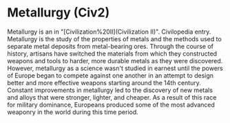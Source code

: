 # Metallurgy (Civ2)

 Metallurgy is an in "[Civilization%20II](Civilization II)".
Civilopedia entry.
Metallurgy is the study of the properties of metals and the methods used to separate metal deposits from metal-bearing ores. Through the course of history, artisans have switched the materials from which they constructed weapons and tools to harder, more durable metals as they were discovered. However, metallurgy as a science wasn't studied in earnest until the powers of Europe began to compete against one another in an attempt to design better and more effective weapons starting around the 14th century. Constant improvements in metallurgy led to the discovery of new metals and alloys that were stronger, lighter, and cheaper. As a result of this race for military dominance, Europeans produced some of the most advanced weaponry in the world during this time period.